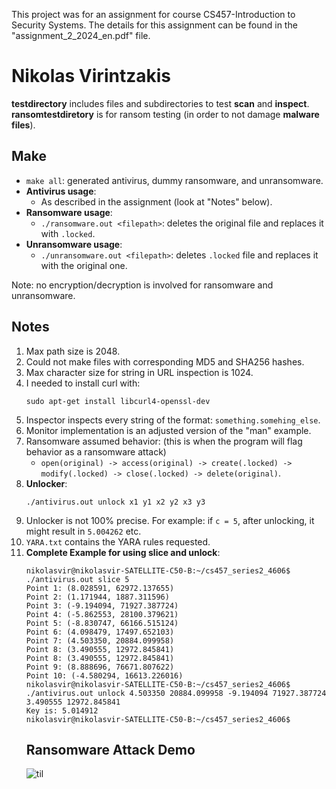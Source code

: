 This project was for an assignment for course CS457-Introduction to Security Systems. The details for this assignment can be found in the "assignment_2_2024_en.pdf" file.

# Nikolas Virintzakis

**testdirectory** includes files and subdirectories to test **scan** and **inspect**. **ransomtestdiretory** is for ransom testing (in order to not damage **malware files**).

## Make
- `make all`: generated antivirus, dummy ransomware, and unransomware.
- **Antivirus usage**:
  - As described in the assignment (look at "Notes" below).
- **Ransomware usage**:
  - `./ransomware.out <filepath>`: deletes the original file and replaces it with `.locked`.
- **Unransomware usage**:
  - `./unransomware.out <filepath>`: deletes `.locked` file and replaces it with the original one.

Note: no encryption/decryption is involved for ransomware and unransomware.

## Notes
1. Max path size is 2048.
2. Could not make files with corresponding MD5 and SHA256 hashes.
3. Max character size for string in URL inspection is 1024.
4. I needed to install curl with:
   ```
   sudo apt-get install libcurl4-openssl-dev
   ```
5. Inspector inspects every string of the format: `something.somehing_else`.
6. Monitor implementation is an adjusted version of the "man" example.
7. Ransomware assumed behavior: (this is when the program will flag behavior as a ransomware attack)
   - `open(original) -> access(original) -> create(.locked) -> modify(.locked) -> close(.locked) -> delete(original)`.
8. **Unlocker**:
   ```
   ./antivirus.out unlock x1 y1 x2 y2 x3 y3
   ```
9. Unlocker is not 100% precise. For example: if `c = 5`, after unlocking, it might result in `5.004262` etc.
10. `YARA.txt` contains the YARA rules requested.
11. **Complete Example for using slice and unlock**:
    ```
    nikolasvir@nikolasvir-SATELLITE-C50-B:~/cs457_series2_4606$ ./antivirus.out slice 5
    Point 1: (8.028591, 62972.137655)
    Point 2: (1.171944, 1887.311596)
    Point 3: (-9.194094, 71927.387724)
    Point 4: (-5.862553, 28100.379621)
    Point 5: (-8.830747, 66166.515124)
    Point 6: (4.098479, 17497.652103)
    Point 7: (4.503350, 20884.099958)
    Point 8: (3.490555, 12972.845841)
    Point 8: (3.490555, 12972.845841)
    Point 9: (8.888696, 76671.807622)
    Point 10: (-4.580294, 16613.226016)
    nikolasvir@nikolasvir-SATELLITE-C50-B:~/cs457_series2_4606$ ./antivirus.out unlock 4.503350 20884.099958 -9.194094 71927.387724 3.490555 12972.845841
    Key is: 5.014912
    nikolasvir@nikolasvir-SATELLITE-C50-B:~/cs457_series2_4606$
    ```
    ## Ransomware Attack Demo
    ![til](./GIFS/RANSOM_PRESENTATION)
